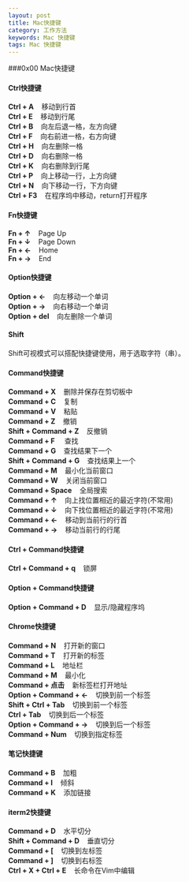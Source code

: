 ```yaml
---
layout: post
title: Mac快捷键
category: 工作方法
keywords: Mac 快捷键
tags: Mac 快捷键
---
```




###0x00 Mac快捷键

#### Ctrl快捷键
**Ctrl + A**&#160;&#160;&#160;&#160;移动到行首   
**Ctrl + E**&#160;&#160;&#160;&#160;移动到行尾   
**Ctrl + B**&#160;&#160;&#160;&#160;向左后退一格，左方向键  
**Ctrl + F**&#160;&#160;&#160;&#160;向右前进一格，右方向键   
**Ctrl + H**&#160;&#160;&#160;&#160;向左删除一格   
**Ctrl + D**&#160;&#160;&#160;&#160;向右删除一格   
**Ctrl + K**&#160;&#160;&#160;&#160;向右删除到行尾   
**Ctrl + P**&#160;&#160;&#160;&#160;向上移动一行，上方向键   
**Ctrl + N**&#160;&#160;&#160;&#160;向下移动一行，下方向键   
**Ctrl + F3**&#160;&#160;&#160;&#160;在程序坞中移动，return打开程序

#### Fn快捷键
**Fn + ↑**&#160;&#160;&#160;&#160;Page Up   
**Fn + ↓**&#160;&#160;&#160;&#160;Page Down   
**Fn + ←**&#160;&#160;&#160;&#160;Home  
**Fn + →**&#160;&#160;&#160;&#160;End  

#### Option快捷键
**Option + ←**&#160;&#160;&#160;&#160;向左移动一个单词   
**Option + →**&#160;&#160;&#160;&#160;向右移动一个单词   
**Option + del**&#160;&#160;&#160;&#160;向左删除一个单词    

#### Shift
Shift可视模式可以搭配快捷键使用，用于选取字符（串）。

#### Command快捷键
**Command + X**&#160;&#160;&#160;&#160;删除并保存在剪切板中   
**Command + C**&#160;&#160;&#160;&#160;复制   
**Command + V**&#160;&#160;&#160;&#160;粘贴   
**Command + Z**&#160;&#160;&#160;&#160;撤销   
**Shift + Command + Z**&#160;&#160;&#160;&#160;反撤销   
**Command + F** &#160;&#160;&#160;&#160;查找   
**Command + G**&#160;&#160;&#160;&#160;查找结果下一个   
**Shift + Command + G**&#160;&#160;&#160;&#160;查找结果上一个   
**Command + M**&#160;&#160;&#160;&#160;最小化当前窗口   
**Command + W**&#160;&#160;&#160;&#160;关闭当前窗口   
**Command + Space**&#160;&#160;&#160;&#160;全局搜索  
**Command + ↑**&#160;&#160;&#160;&#160;向上找位置相近的最近字符(不常用)  
**Command + ↓**&#160;&#160;&#160;&#160;向下找位置相近的最近字符(不常用)   
**Command + ←**&#160;&#160;&#160;&#160;移动到当前行的行首   
**Command + →**&#160;&#160;&#160;&#160;移动当前行的行尾   

#### Ctrl + Command快捷键
**Ctrl + Command + q**&#160;&#160;&#160;&#160;锁屏  

#### Option + Command快捷键
**Option + Command + D**&#160;&#160;&#160;&#160;显示/隐藏程序坞  

#### Chrome快捷键
**Command + N**&#160;&#160;&#160;&#160;打开新的窗口   
**Command + T**&#160;&#160;&#160;&#160;打开新的标签  
**Command + L**&#160;&#160;&#160;&#160;地址栏  
**Command + M**&#160;&#160;&#160;&#160;最小化  
**Command + 点击**&#160;&#160;&#160;&#160;新标签栏打开地址   
**Option + Command + ←**&#160;&#160;&#160;&#160;切换到前一个标签   
**Shift + Ctrl + Tab**&#160;&#160;&#160;&#160;切换到前一个标签   
**Ctrl + Tab**&#160;&#160;&#160;&#160;切换到后一个标签   
**Option + Command + →**&#160;&#160;&#160;&#160;切换到后一个标签   
**Command + Num**&#160;&#160;&#160;&#160;切换到指定标签   

#### 笔记快捷键
**Command + B**&#160;&#160;&#160;&#160;加粗   
**Command + I**&#160;&#160;&#160;&#160;倾斜   
**Command + K**&#160;&#160;&#160;&#160;添加链接   


#### iterm2快捷键
**Command + D**&#160;&#160;&#160;&#160;水平切分  
**Shift + Command + D**&#160;&#160;&#160;&#160;垂直切分   
**Command + [**&#160;&#160;&#160;&#160;切换到左标签  
**Command + ]**&#160;&#160;&#160;&#160;切换到右标签   
**Ctrl + X + Ctrl + E**&#160;&#160;&#160;&#160;长命令在Vim中编辑   
